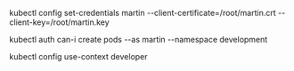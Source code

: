 kubectl config set-credentials martin --client-certificate=/root/martin.crt --client-key=/root/martin.key

kubectl auth can-i create pods --as martin --namespace development

kubectl config use-context developer
